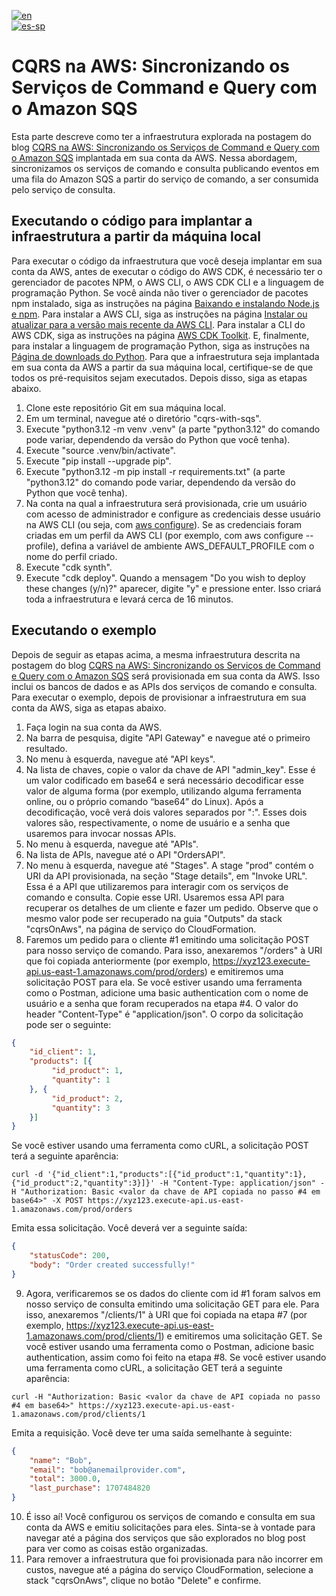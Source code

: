 [![en](https://img.shields.io/badge/lang-en-green.svg)](README.md)<br />
[![es-sp](https://img.shields.io/badge/lang-es--sp-green.svg)](README.es-sp.md)

# CQRS na AWS: Sincronizando os Serviços de Command e Query com o Amazon SQS

Esta parte descreve como ter a infraestrutura explorada na postagem do blog [CQRS na AWS: Sincronizando os Serviços de
Command e Query com o Amazon SQS](https://aws.amazon.com/pt/blogs/aws-brasil/cqrs-na-aws-sincronizando-os-servicos-de-command-e-query-com-o-amazon-sqs) implantada em sua conta da AWS. Nessa abordagem, sincronizamos os serviços de comando
e consulta publicando eventos em uma fila do Amazon SQS a partir do serviço de comando, a ser consumida pelo serviço de consulta.

## Executando o código para implantar a infraestrutura a partir da máquina local

Para executar o código da infraestrutura que você deseja implantar em sua conta da AWS, antes de executar o código do AWS
CDK, é necessário ter o gerenciador de pacotes NPM, o AWS CLI, o AWS CDK CLI e a linguagem de programação Python. Se você
ainda não tiver o gerenciador de pacotes npm instalado, siga as instruções na página [Baixando e instalando Node.js e npm](https://docs.npmjs.com/downloading-and-installing-node-js-and-npm).
Para instalar a AWS CLI, siga as instruções na página [Instalar ou atualizar para a versão mais recente da AWS CLI](https://docs.aws.amazon.com/cli/latest/userguide/getting-started-install.html).
Para instalar a CLI do AWS CDK, siga as instruções na página [AWS CDK Toolkit](https://docs.aws.amazon.com/cdk/v2/guide/cli.html).
E, finalmente, para instalar a linguagem de programação Python, siga as instruções na [Página de downloads do Python](https://www.python.org/downloads).
Para que a infraestrutura seja implantada em sua conta da AWS a partir da sua máquina local, certifique-se de que todos os
pré-requisitos sejam executados. Depois disso, siga as etapas abaixo.

1. Clone este repositório Git em sua máquina local.
2. Em um terminal, navegue até o diretório "cqrs-with-sqs".
3. Execute "python3.12 -m venv .venv" (a parte "python3.12" do comando pode variar, dependendo da versão do Python que você tenha).
4. Execute "source .venv/bin/activate".
5. Execute "pip install --upgrade pip".
6. Execute "python3.12 -m pip install -r requirements.txt" (a parte "python3.12" do comando pode variar, dependendo da versão do Python que você tenha).
7. Na conta na qual a infraestrutura será provisionada, crie um usuário com acesso de administrador e configure as credenciais desse usuário na AWS CLI (ou seja, com [aws configure](https://docs.aws.amazon.com/cli/latest/userguide/cli-chap-configure.html)). Se as credenciais foram criadas em um perfil da AWS CLI (por exemplo, com aws configure --profile), defina a variável de ambiente AWS_DEFAULT_PROFILE com o nome do perfil criado.
8. Execute "cdk synth".
9. Execute "cdk deploy". Quando a mensagem "Do you wish to deploy these changes (y/n)?" aparecer, digite "y" e pressione enter. Isso criará toda a infraestrutura e levará cerca de 16 minutos.

## Executando o exemplo

Depois de seguir as etapas acima, a mesma infraestrutura descrita na postagem do blog [CQRS na AWS: Sincronizando os
Serviços de Command e Query com o Amazon SQS](https://aws.amazon.com/pt/blogs/aws-brasil/cqrs-na-aws-sincronizando-os-servicos-de-command-e-query-com-o-amazon-sqs)
será provisionada em sua conta da AWS. Isso inclui os bancos de dados e as APIs dos serviços de comando e consulta. Para
executar o exemplo, depois de provisionar a infraestrutura em sua conta da AWS, siga as etapas abaixo.

1. Faça login na sua conta da AWS.
2. Na barra de pesquisa, digite "API Gateway" e navegue até o primeiro resultado.
3. No menu à esquerda, navegue até "API keys".
4. Na lista de chaves, copie o valor da chave de API "admin_key". Esse é um valor codificado em base64 e será necessário decodificar esse valor de alguma forma (por exemplo, utilizando alguma ferramenta online, ou o próprio comando “base64” do Linux). Após a decodificação, você verá dois valores separados por ":". Esses dois valores são, respectivamente, o nome de usuário e a senha que usaremos para invocar nossas APIs.
5. No menu à esquerda, navegue até "APIs".
6. Na lista de APIs, navegue até o API "OrdersAPI".
7. No menu à esquerda, navegue até "Stages". A stage "prod" contém o URI da API provisionada, na seção "Stage details", em "Invoke URL". Essa é a API que utilizaremos para interagir com os serviços de comando e consulta. Copie esse URI. Usaremos essa API para recuperar os detalhes de um cliente e fazer um pedido. Observe que o mesmo valor pode ser recuperado na guia "Outputs" da stack "cqrsOnAws", na página de serviço do CloudFormation.
8. Faremos um pedido para o cliente #1 emitindo uma solicitação POST para nosso serviço de comando. Para isso, anexaremos "/orders" à URI que foi copiada anteriormente (por exemplo, https://xyz123.execute-api.us-east-1.amazonaws.com/prod/orders) e emitiremos uma solicitação POST para ela. Se você estiver usando uma ferramenta como o Postman, adicione uma basic authentication com o nome de usuário e a senha que foram recuperados na etapa #4. O valor do header "Content-Type" é "application/json". O corpo da solicitação pode ser o seguinte:
```json
{
    "id_client": 1,
    "products": [{
         "id_product": 1,
         "quantity": 1
    }, {
         "id_product": 2,
         "quantity": 3
    }]
}
```
Se você estiver usando uma ferramenta como cURL, a solicitação POST terá a seguinte aparência:
```shell
curl -d '{"id_client":1,"products":[{"id_product":1,"quantity":1},{"id_product":2,"quantity":3}]}' -H "Content-Type: application/json" -H "Authorization: Basic <valor da chave de API copiada no passo #4 em base64>" -X POST https://xyz123.execute-api.us-east-1.amazonaws.com/prod/orders
```
Emita essa solicitação. Você deverá ver a seguinte saída:
```json
{
    "statusCode": 200,
    "body": "Order created successfully!"
}
```
9. Agora, verificaremos se os dados do cliente com id #1 foram salvos em nosso serviço de consulta emitindo uma solicitação GET para ele. Para isso, anexaremos "/clients/1" à URI que foi copiada na etapa #7 (por exemplo, https://xyz123.execute-api.us-east-1.amazonaws.com/prod/clients/1) e emitiremos uma solicitação GET. Se você estiver usando uma ferramenta como o Postman, adicione basic authentication, assim como foi feito na etapa #8. Se você estiver usando uma ferramenta como cURL, a solicitação GET terá a seguinte aparência:
```shell
curl -H "Authorization: Basic <valor da chave de API copiada no passo #4 em base64>" https://xyz123.execute-api.us-east-1.amazonaws.com/prod/clients/1
```
Emita a requisição. Você deve ter uma saída semelhante à seguinte:
```json
{
    "name": "Bob",
    "email": "bob@anemailprovider.com",
    "total": 3000.0,
    "last_purchase": 1707484820
}
```
10. É isso aí! Você configurou os serviços de comando e consulta em sua conta da AWS e emitiu solicitações para eles. Sinta-se à vontade para navegar até a página dos serviços que são explorados no blog post para ver como as coisas estão organizadas.
11. Para remover a infraestrutura que foi provisionada para não incorrer em custos, navegue até a página do serviço CloudFormation, selecione a stack "cqrsOnAws", clique no botão "Delete" e confirme.